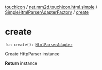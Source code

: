 [touchicon](../../index.md) / [net.mm2d.touchicon.html.simple](../index.md) / [SimpleHtmlParserAdapterFactory](index.md) / [create](./create.md)

# create

`fun create(): `[`HtmlParserAdapter`](../../net.mm2d.touchicon/-html-parser-adapter/index.md)

Create HttpParser instance

**Return**
instance

